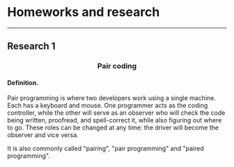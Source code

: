 # Homeworks and research
---
## Research 1
### <html><H3 align="center"> Pair coding </H3></html>
#### Definition.
Pair programming is where two developers work using a single machine. Each has a keyboard and mouse. One programmer acts as the coding controller, while the other will serve as an observer who will check the code being written, proofread, and spell-correct it, while also figuring out where to go. These roles can be changed at any time: the driver will become the observer and vice versa.

It is also commonly called "pairing", "pair programming" and "paired programming". 